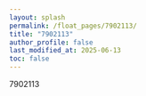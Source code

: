 ```yaml
---
layout: splash
permalink: /float_pages/7902113/
title: "7902113"
author_profile: false
last_modified_at: 2025-06-13
toc: false
---
```

 
7902113
